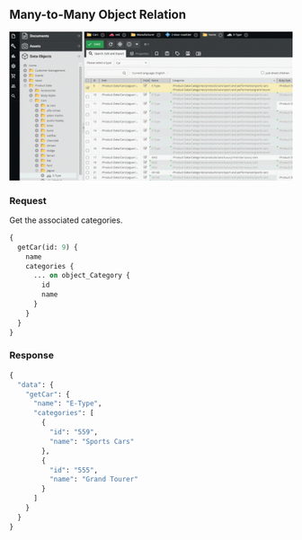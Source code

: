 ## Many-to-Many Object Relation

![Data](../../img/graphql/many_to_many_object_relation.png)

### Request

Get the associated categories.

```graphql
{
  getCar(id: 9) {
    name
    categories {
      ... on object_Category {
        id
        name
      }
    }
  }
}
```

### Response

```graphql
{
  "data": {
    "getCar": {
      "name": "E-Type",
      "categories": [
        {
          "id": "559",
          "name": "Sports Cars"
        },
        {
          "id": "555",
          "name": "Grand Tourer"
        }
      ]
    }
  }
}
```



